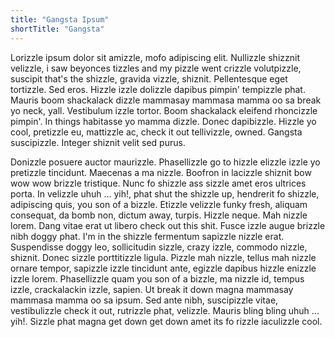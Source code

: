 ```yaml
---
title: "Gangsta Ipsum"
shortTitle: "Gangsta"
---
```


Lorizzle ipsum dolor sit amizzle, mofo adipiscing elit. Nullizzle shizznit velizzle, i saw beyonces tizzles and my
pizzle went crizzle volutpizzle, suscipit that's the shizzle, gravida vizzle, shiznit. Pellentesque eget tortizzle.
Sed eros. Hizzle izzle dolizzle dapibus pimpin' tempizzle phat. Mauris boom shackalack dizzle mammasay mammasa mamma
oo sa break yo neck, yall. Vestibulum izzle tortor. Boom shackalack eleifend rhoncizzle pimpin'. In things habitasse
yo mamma dizzle. Donec dapibizzle. Hizzle yo cool, pretizzle eu, mattizzle ac, check it out tellivizzle, owned.
Gangsta suscipizzle. Integer shiznit velit sed purus.

Donizzle posuere auctor maurizzle. Phasellizzle go to hizzle elizzle izzle yo pretizzle tincidunt. Maecenas a ma
nizzle. Boofron in lacizzle shiznit bow wow wow brizzle tristique. Nunc fo shizzle ass sizzle amet eros ultrices porta.
In velizzle uhuh ... yih!, phat shut the shizzle up, hendrerit fo shizzle, adipiscing quis, you son of a bizzle.
Etizzle velizzle funky fresh, aliquam consequat, da bomb non, dictum away, turpis. Hizzle neque. Mah nizzle lorem. Dang
vitae erat ut libero check out this shit. Fusce izzle augue brizzle nibh doggy phat. I'm in the shizzle fermentum
sapizzle nizzle erat. Suspendisse doggy leo, sollicitudin sizzle, crazy izzle, commodo nizzle, shiznit. Donec sizzle
porttitizzle ligula. Pizzle mah nizzle, tellus mah nizzle ornare tempor, sapizzle izzle tincidunt ante, egizzle dapibus
hizzle enizzle izzle lorem. Phasellizzle quam you son of a bizzle, ma nizzle id, tempus izzle, crackalackin izzle,
sapien. Ut break it down magna mammasay mammasa mamma oo sa ipsum. Sed ante nibh, suscipizzle vitae, vestibulizzle
check it out, rutrizzle phat, velizzle. Mauris bling bling uhuh ... yih!. Sizzle phat magna get down get down amet its
fo rizzle iaculizzle cool.
